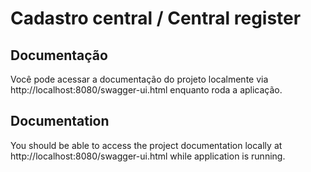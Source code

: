 # Cadastro central / Central register

## Documentação
Você pode acessar a documentação do projeto localmente via http://localhost:8080/swagger-ui.html enquanto roda a aplicação.

## Documentation
You should be able to access the project documentation locally at http://localhost:8080/swagger-ui.html while application is running.
